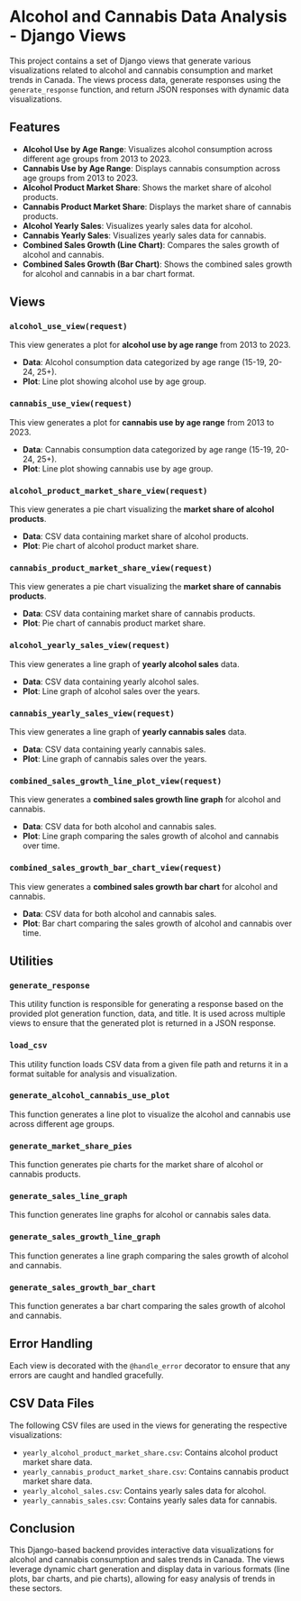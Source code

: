 # Alcohol and Cannabis Data Analysis - Django Views

This project contains a set of Django views that generate various visualizations related to alcohol and cannabis consumption and market trends in Canada. The views process data, generate responses using the `generate_response` function, and return JSON responses with dynamic data visualizations.

## Features

- **Alcohol Use by Age Range**: Visualizes alcohol consumption across different age groups from 2013 to 2023.
- **Cannabis Use by Age Range**: Displays cannabis consumption across age groups from 2013 to 2023.
- **Alcohol Product Market Share**: Shows the market share of alcohol products.
- **Cannabis Product Market Share**: Displays the market share of cannabis products.
- **Alcohol Yearly Sales**: Visualizes yearly sales data for alcohol.
- **Cannabis Yearly Sales**: Visualizes yearly sales data for cannabis.
- **Combined Sales Growth (Line Chart)**: Compares the sales growth of alcohol and cannabis.
- **Combined Sales Growth (Bar Chart)**: Shows the combined sales growth for alcohol and cannabis in a bar chart format.

## Views

### `alcohol_use_view(request)`
This view generates a plot for **alcohol use by age range** from 2013 to 2023.

- **Data**: Alcohol consumption data categorized by age range (15-19, 20-24, 25+).
- **Plot**: Line plot showing alcohol use by age group.

### `cannabis_use_view(request)`
This view generates a plot for **cannabis use by age range** from 2013 to 2023.

- **Data**: Cannabis consumption data categorized by age range (15-19, 20-24, 25+).
- **Plot**: Line plot showing cannabis use by age group.

### `alcohol_product_market_share_view(request)`
This view generates a pie chart visualizing the **market share of alcohol products**.

- **Data**: CSV data containing market share of alcohol products.
- **Plot**: Pie chart of alcohol product market share.

### `cannabis_product_market_share_view(request)`
This view generates a pie chart visualizing the **market share of cannabis products**.

- **Data**: CSV data containing market share of cannabis products.
- **Plot**: Pie chart of cannabis product market share.

### `alcohol_yearly_sales_view(request)`
This view generates a line graph of **yearly alcohol sales** data.

- **Data**: CSV data containing yearly alcohol sales.
- **Plot**: Line graph of alcohol sales over the years.

### `cannabis_yearly_sales_view(request)`
This view generates a line graph of **yearly cannabis sales** data.

- **Data**: CSV data containing yearly cannabis sales.
- **Plot**: Line graph of cannabis sales over the years.

### `combined_sales_growth_line_plot_view(request)`
This view generates a **combined sales growth line graph** for alcohol and cannabis.

- **Data**: CSV data for both alcohol and cannabis sales.
- **Plot**: Line graph comparing the sales growth of alcohol and cannabis over time.

### `combined_sales_growth_bar_chart_view(request)`
This view generates a **combined sales growth bar chart** for alcohol and cannabis.

- **Data**: CSV data for both alcohol and cannabis sales.
- **Plot**: Bar chart comparing the sales growth of alcohol and cannabis over time.

## Utilities

### `generate_response`
This utility function is responsible for generating a response based on the provided plot generation function, data, and title. It is used across multiple views to ensure that the generated plot is returned in a JSON response.

### `load_csv`
This utility function loads CSV data from a given file path and returns it in a format suitable for analysis and visualization.

### `generate_alcohol_cannabis_use_plot`
This function generates a line plot to visualize the alcohol and cannabis use across different age groups.

### `generate_market_share_pies`
This function generates pie charts for the market share of alcohol or cannabis products.

### `generate_sales_line_graph`
This function generates line graphs for alcohol or cannabis sales data.

### `generate_sales_growth_line_graph`
This function generates a line graph comparing the sales growth of alcohol and cannabis.

### `generate_sales_growth_bar_chart`
This function generates a bar chart comparing the sales growth of alcohol and cannabis.

## Error Handling

Each view is decorated with the `@handle_error` decorator to ensure that any errors are caught and handled gracefully.

## CSV Data Files

The following CSV files are used in the views for generating the respective visualizations:

- `yearly_alcohol_product_market_share.csv`: Contains alcohol product market share data.
- `yearly_cannabis_product_market_share.csv`: Contains cannabis product market share data.
- `yearly_alcohol_sales.csv`: Contains yearly sales data for alcohol.
- `yearly_cannabis_sales.csv`: Contains yearly sales data for cannabis.

## Conclusion

This Django-based backend provides interactive data visualizations for alcohol and cannabis consumption and sales trends in Canada. The views leverage dynamic chart generation and display data in various formats (line plots, bar charts, and pie charts), allowing for easy analysis of trends in these sectors.
